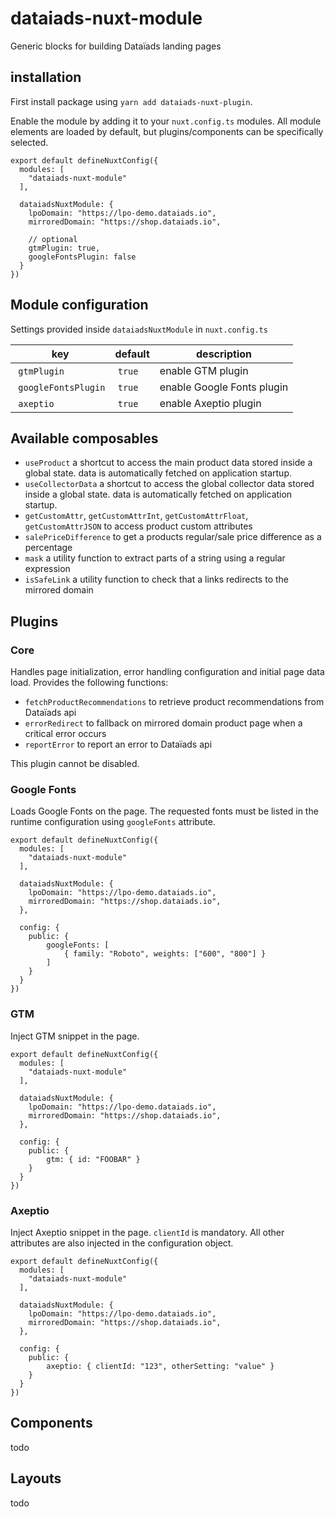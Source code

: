 # dataiads-nuxt-module

Generic blocks for building Dataïads landing pages

## installation
First install package using `yarn add dataiads-nuxt-plugin`.

Enable the module by adding it to your `nuxt.config.ts` modules. All module elements are loaded by default, but plugins/components can be specifically selected.
```
export default defineNuxtConfig({
  modules: [
    "dataiads-nuxt-module"
  ],

  dataiadsNuxtModule: {
    lpoDomain: "https://lpo-demo.dataiads.io",
    mirroredDomain: "https://shop.dataiads.io",

    // optional
    gtmPlugin: true,
    googleFontsPlugin: false
  }
})
```

## Module configuration
Settings provided inside `dataiadsNuxtModule` in `nuxt.config.ts`

|key|default|description
| - | - | - |
| `gtmPlugin` | `true` | enable GTM plugin
| `googleFontsPlugin` | `true` | enable Google Fonts plugin
| `axeptio` | `true` | enable Axeptio plugin


## Available composables
* `useProduct` a shortcut to access the main product data stored inside a global state. data is automatically fetched on application startup.
* `useCollectorData` a shortcut to access the global collector data stored inside a global state. data is automatically fetched on application startup.
* `getCustomAttr`, `getCustomAttrInt`, `getCustomAttrFloat`, `getCustomAttrJSON` to access product custom attributes
* `salePriceDifference` to get a products regular/sale price difference as a percentage
* `mask` a utility function to extract parts of a string using a regular expression
* `isSafeLink` a utility function to check that a links redirects to the mirrored domain


## Plugins
### Core
Handles page initialization, error handling configuration and initial page data load.
Provides the following functions:
* `fetchProductRecommendations` to retrieve product recommendations from Dataïads api
* `errorRedirect` to fallback on mirrored domain product page when a critical error occurs
* `reportError` to report an error to Dataïads api

This plugin cannot be disabled.

### Google Fonts
Loads Google Fonts on the page. The requested fonts must be listed in the runtime configuration using `googleFonts` attribute.
```
export default defineNuxtConfig({
  modules: [
    "dataiads-nuxt-module"
  ],

  dataiadsNuxtModule: {
    lpoDomain: "https://lpo-demo.dataiads.io",
    mirroredDomain: "https://shop.dataiads.io",
  },

  config: {
    public: {
        googleFonts: [
            { family: "Roboto", weights: ["600", "800"] }
        ]
    }
  }
})
```

### GTM
Inject GTM snippet in the page.
```
export default defineNuxtConfig({
  modules: [
    "dataiads-nuxt-module"
  ],

  dataiadsNuxtModule: {
    lpoDomain: "https://lpo-demo.dataiads.io",
    mirroredDomain: "https://shop.dataiads.io",
  },

  config: {
    public: {
        gtm: { id: "FOOBAR" }
    }
  }
})
```

### Axeptio
Inject Axeptio snippet in the page. `clientId` is mandatory. All other attributes are also injected in the configuration object.

```
export default defineNuxtConfig({
  modules: [
    "dataiads-nuxt-module"
  ],

  dataiadsNuxtModule: {
    lpoDomain: "https://lpo-demo.dataiads.io",
    mirroredDomain: "https://shop.dataiads.io",
  },

  config: {
    public: {
        axeptio: { clientId: "123", otherSetting: "value" }
    }
  }
})
```

## Components
todo

## Layouts
todo
